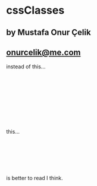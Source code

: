 # cssClasses
## by Mustafa Onur Çelik
## onurcelik@me.com 

instead of this...
<pre>
    <div style="margin-top:30px; padding:10px; overflow:auto; ">
        <!-- some content -->
    </div>
</pre>

this...
<pre>
    <div class="margin-top-30 padding-10 overflow-auto">
        <!-- some content -->
    </div>
</pre>

is better to read I think.
